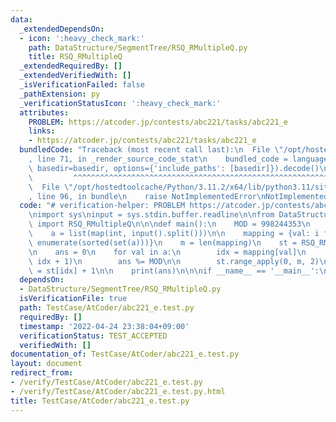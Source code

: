 ```yaml
---
data:
  _extendedDependsOn:
  - icon: ':heavy_check_mark:'
    path: DataStructure/SegmentTree/RSQ_RMultipleQ.py
    title: RSQ_RMultipleQ
  _extendedRequiredBy: []
  _extendedVerifiedWith: []
  _isVerificationFailed: false
  _pathExtension: py
  _verificationStatusIcon: ':heavy_check_mark:'
  attributes:
    PROBLEM: https://atcoder.jp/contests/abc221/tasks/abc221_e
    links:
    - https://atcoder.jp/contests/abc221/tasks/abc221_e
  bundledCode: "Traceback (most recent call last):\n  File \"/opt/hostedtoolcache/Python/3.11.2/x64/lib/python3.11/site-packages/onlinejudge_verify/documentation/build.py\"\
    , line 71, in _render_source_code_stat\n    bundled_code = language.bundle(stat.path,\
    \ basedir=basedir, options={'include_paths': [basedir]}).decode()\n          \
    \         ^^^^^^^^^^^^^^^^^^^^^^^^^^^^^^^^^^^^^^^^^^^^^^^^^^^^^^^^^^^^^^^^^^^^^^^^^^^^^^^^^\n\
    \  File \"/opt/hostedtoolcache/Python/3.11.2/x64/lib/python3.11/site-packages/onlinejudge_verify/languages/python.py\"\
    , line 96, in bundle\n    raise NotImplementedError\nNotImplementedError\n"
  code: "# verification-helper: PROBLEM https://atcoder.jp/contests/abc221/tasks/abc221_e\n\
    \nimport sys\ninput = sys.stdin.buffer.readline\n\nfrom DataStructure.SegmentTree.RSQ_RMultipleQ\
    \ import RSQ_RMultipleQ\n\n\ndef main():\n    MOD = 998244353\n    n = int(input())\n\
    \    a = list(map(int, input().split()))\n\n    mapping = {val: i for i, val in\
    \ enumerate(sorted(set(a)))}\n    m = len(mapping)\n    st = RSQ_RMultipleQ(m)\n\
    \n    ans = 0\n    for val in a:\n        idx = mapping[val]\n        ans += st.fold(0,\
    \ idx + 1)\n        ans %= MOD\n\n        st.range_apply(0, m, 2)\n        st[idx]\
    \ = st[idx] + 1\n\n    print(ans)\n\n\nif __name__ == '__main__':\n    main()\n"
  dependsOn:
  - DataStructure/SegmentTree/RSQ_RMultipleQ.py
  isVerificationFile: true
  path: TestCase/AtCoder/abc221_e.test.py
  requiredBy: []
  timestamp: '2022-04-24 23:38:04+09:00'
  verificationStatus: TEST_ACCEPTED
  verifiedWith: []
documentation_of: TestCase/AtCoder/abc221_e.test.py
layout: document
redirect_from:
- /verify/TestCase/AtCoder/abc221_e.test.py
- /verify/TestCase/AtCoder/abc221_e.test.py.html
title: TestCase/AtCoder/abc221_e.test.py
---
```

